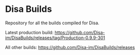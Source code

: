 # Disa Builds

Repository for all the builds compiled for Disa.

Latest production build: https://github.com/Disa-im/DisaBuilds/releases/tag/Production-0.9.9-301

All other builds: https://github.com/Disa-im/DisaBuilds/releases
